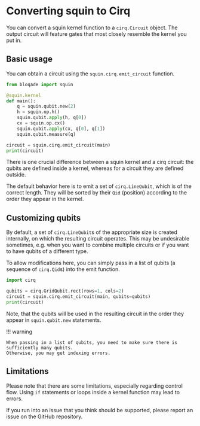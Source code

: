 # Converting squin to Cirq

You can convert a squin kernel function to a `cirq.Circuit` object.
The output circuit will feature gates that most closely resemble the kernel you put in.

## Basic usage

You can obtain a circuit using the `squin.cirq.emit_circuit` function.

```python
from bloqade import squin

@squin.kernel
def main():
    q = squin.qubit.new(2)
    h = squin.op.h()
    squin.qubit.apply(h, q[0])
    cx = squin.op.cx()
    squin.qubit.apply(cx, q[0], q[1])
    squin.qubit.measure(q)

circuit = squin.cirq.emit_circuit(main)
print(circuit)
```

There is one crucial difference between a squin kernel and a cirq circuit:
the qubits are defined inside a kernel, whereas for a circuit they are defined outside.

The default behavior here is to emit a set of `cirq.LineQubit`, which is of the correct length.
They will be sorted by their `Qid` (position) according to the order they appear in the kernel.

## Customizing qubits

By default, a set of `cirq.LineQubit`s of the appropriate size is created internally, on which the resulting circuit operates.
This may be undesirable sometimes, e.g. when you want to combine multiple circuits or if you want to have qubits of a different type.

To allow modifications here, you can simply pass in a list of qubits (a sequence of `cirq.Qid`s) into the emit function.

```python
import cirq

qubits = cirq.GridQubit.rect(rows=1, cols=2)
circuit = squin.cirq.emit_circuit(main, qubits=qubits)
print(circuit)
```

Note, that the qubits will be used in the resulting circuit in the order they appear in `squin.qubit.new` statements.

!!! warning

    When passing in a list of qubits, you need to make sure there is sufficiently many qubits.
    Otherwise, you may get indexing errors.

## Limitations

Please note that there are some limitations, especially regarding control flow.
Using `if` statements or loops inside a kernel function may lead to errors.

If you run into an issue that you think should be supported, please report an issue on the GitHub repository.
